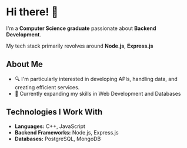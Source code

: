 # Hi there! 👋

I'm a **Computer Science graduate** passionate about **Backend Development**.

My tech stack primarily revolves around **Node.js**, **Express.js**

## About Me

- 🔍 I'm particularly interested in developing APIs, handling data, and creating efficient services.
- 🌱 Currently expanding my skills in Web Development and Databases

## Technologies I Work With

- **Languages:** C++, JavaScript
- **Backend Frameworks:** Node.js, Express.js
- **Databases:** PostgreSQL, MongoDB

<!--
**AbdelrahmanSalah211/AbdelrahmanSalah211** is a ✨ _special_ ✨ repository because its `README.md` (this file) appears on your GitHub profile.

Here are some ideas to get you started:

- 🔭 I’m currently working on ...
- 🌱 I’m currently learning ...
- 👯 I’m looking to collaborate on ...
- 🤔 I’m looking for help with ...
- 💬 Ask me about ...
- 📫 How to reach me: ...
- 😄 Pronouns: ...
- ⚡ Fun fact: ...
-->
